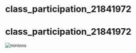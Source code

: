 ﻿# class_participation_21841972
# class_participation_21841972
![minions](https://user-images.githubusercontent.com/47660795/119684881-27854b80-be45-11eb-9b0c-db136db8d1d0.gif)

